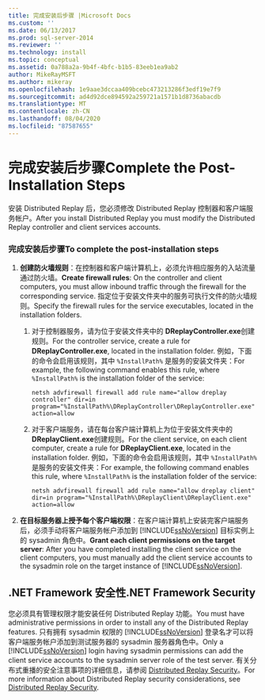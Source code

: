 ```yaml
---
title: 完成安装后步骤 |Microsoft Docs
ms.custom: ''
ms.date: 06/13/2017
ms.prod: sql-server-2014
ms.reviewer: ''
ms.technology: install
ms.topic: conceptual
ms.assetid: 0a788a2a-9b4f-4bfc-b1b5-83eeb1ea9ab2
author: MikeRayMSFT
ms.author: mikeray
ms.openlocfilehash: 1e9aae3dccaa409bcebc473213286f3edf19e7f9
ms.sourcegitcommit: ad4d92dce894592a259721a1571b1d8736abacdb
ms.translationtype: MT
ms.contentlocale: zh-CN
ms.lasthandoff: 08/04/2020
ms.locfileid: "87587655"
---
```

# <a name="complete-the-post-installation-steps"></a><span data-ttu-id="77b54-102">完成安装后步骤</span><span class="sxs-lookup"><span data-stu-id="77b54-102">Complete the Post-Installation Steps</span></span>
  <span data-ttu-id="77b54-103">安装 Distributed Replay 后，您必须修改 Distributed Replay 控制器和客户端服务帐户。</span><span class="sxs-lookup"><span data-stu-id="77b54-103">After you install Distributed Replay you must modify the Distributed Replay controller and client services accounts.</span></span>  
  
### <a name="to-complete-the-post-installation-steps"></a><span data-ttu-id="77b54-104">完成安装后步骤</span><span class="sxs-lookup"><span data-stu-id="77b54-104">To complete the post-installation steps</span></span>  
  
1.  <span data-ttu-id="77b54-105">**创建防火墙规则**：在控制器和客户端计算机上，必须允许相应服务的入站流量通过防火墙。</span><span class="sxs-lookup"><span data-stu-id="77b54-105">**Create firewall rules**: On the controller and client computers, you must allow inbound traffic through the firewall for the corresponding service.</span></span> <span data-ttu-id="77b54-106">指定位于安装文件夹中的服务可执行文件的防火墙规则。</span><span class="sxs-lookup"><span data-stu-id="77b54-106">Specify the firewall rules for the service executables, located in the installation folders.</span></span>  
  
    1.  <span data-ttu-id="77b54-107">对于控制器服务，请为位于安装文件夹中的 **DReplayController.exe**创建规则。</span><span class="sxs-lookup"><span data-stu-id="77b54-107">For the controller service, create a rule for **DReplayController.exe**, located in the installation folder.</span></span> <span data-ttu-id="77b54-108">例如，下面的命令会启用该规则，其中 `%InstallPath%` 是服务的安装文件夹：</span><span class="sxs-lookup"><span data-stu-id="77b54-108">For example, the following command enables this rule, where `%InstallPath%` is the installation folder of the service:</span></span>  
  
         `netsh advfirewall firewall add rule name="allow dreplay controller" dir=in program="%InstallPath%\DReplayController\DReplayController.exe" action=allow`  
  
    2.  <span data-ttu-id="77b54-109">对于客户端服务，请在每台客户端计算机上为位于安装文件夹中的 **DReplayClient.exe**创建规则。</span><span class="sxs-lookup"><span data-stu-id="77b54-109">For the client service, on each client computer, create a rule for **DReplayClient.exe**, located in the installation folder.</span></span> <span data-ttu-id="77b54-110">例如，下面的命令会启用该规则，其中 `%InstallPath%` 是服务的安装文件夹：</span><span class="sxs-lookup"><span data-stu-id="77b54-110">For example, the following command enables this rule, where `%InstallPath%` is the installation folder of the service:</span></span>  
  
         `netsh advfirewall firewall add rule name="allow dreplay client" dir=in program="%InstallPath%\DReplayClient\DReplayClient.exe" action=allow`  
  
2.  <span data-ttu-id="77b54-111">**在目标服务器上授予每个客户端权限**：在客户端计算机上安装完客户端服务后，必须手动将客户端服务帐户添加到 [!INCLUDE[ssNoVersion](../../includes/ssnoversion-md.md)] 目标实例上的 sysadmin 角色中。</span><span class="sxs-lookup"><span data-stu-id="77b54-111">**Grant each client permissions on the target server**: After you have completed installing the client service on the client computers, you must manually add the client service accounts to the sysadmin role on the target instance of [!INCLUDE[ssNoVersion](../../includes/ssnoversion-md.md)].</span></span>  
  
## <a name="net-framework-security"></a><span data-ttu-id="77b54-112">.NET Framework 安全性</span><span class="sxs-lookup"><span data-stu-id="77b54-112">.NET Framework Security</span></span>  
 <span data-ttu-id="77b54-113">您必须具有管理权限才能安装任何 Distributed Replay 功能。</span><span class="sxs-lookup"><span data-stu-id="77b54-113">You must have administrative permissions in order to install any of the Distributed Replay features.</span></span> <span data-ttu-id="77b54-114">只有拥有 sysadmin 权限的 [!INCLUDE[ssNoVersion](../../includes/ssnoversion-md.md)] 登录名才可以将客户端服务帐户添加到测试服务器的 sysadmin 服务器角色中。</span><span class="sxs-lookup"><span data-stu-id="77b54-114">Only a [!INCLUDE[ssNoVersion](../../includes/ssnoversion-md.md)] login having sysadmin permissions can add the client service accounts to the sysadmin server role of the test server.</span></span> <span data-ttu-id="77b54-115">有关分布式重播的安全注意事项的详细信息，请参阅 [Distributed Replay Security](distributed-replay-security.md)。</span><span class="sxs-lookup"><span data-stu-id="77b54-115">For more information about Distributed Replay security considerations, see [Distributed Replay Security](distributed-replay-security.md).</span></span>  
  
  
